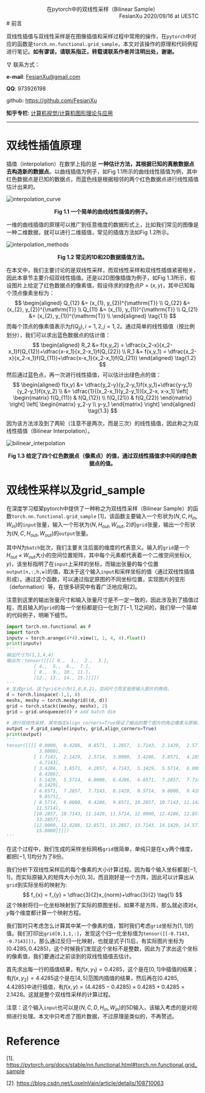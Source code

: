 <div align='center'>
    在pytorch中的双线性采样（Bilinear Sample）
</div>


<div align='right'>
    FesianXu 2020/09/16 at UESTC
</div>
# 前言

双线性插值与双线性采样是在图像插值和采样过程中常用的操作，在`pytorch`中对应的函数是`torch.nn.functional.grid_sample`，本文对该操作的原理和代码例程进行笔记。**如有谬误，请联系指正，转载请联系作者并注明出处，谢谢。**

$\nabla$ 联系方式：

**e-mail**: FesianXu@gmail.com

**QQ**: 973926198

github: https://github.com/FesianXu

**知乎专栏**: [计算机视觉/计算机图形理论与应用](https://zhuanlan.zhihu.com/c_1265262560611299328)

----



# 双线性插值原理

插值（interpolation）在数学上指的是 **一种估计方法，其根据已知的离散数据点去构造新的数据点**。以曲线插值为例子，如Fig 1.1所示的曲线线性插值为例，其中红色数据点是已知的数据点，而蓝色线是根据相邻的两个红色数据点进行线性插值估计出来的。

![interpolation_curve][interpolation_curve]

<div align='center'>
    <b>
        Fig 1.1 一个简单的曲线线性插值的例子。
    </b>
</div>

一维的曲线插值的原理可以推广到任意维度的数据形式上，比如我们常见的图像是一种二维数据，就可以进行二维插值，常见的插值方法如Fig 1.2所示。

![interpolation_methods][interpolation_methods]

<div align='center'>
    <b>
        Fig 1.2 常见的1D和2D数据插值方法。
    </b>
</div>

在本文中，我们主要讨论的是双线性采样，而双线性采样和双线性插值紧密相关，因此本章节主要介绍双线性插值。还是以2D图像插值为例子，如Fig 1.3所示，假设图片上给定了红色数据点的像素值，假设待求的绿色点$P=(x,y)$，其中已知每个顶点像素坐标为：
$$
\begin{aligned}
Q_{12} &= (x_{1}, y_{2})^{\mathrm{T}} \\
Q_{22} &= (x_{2}, y_{2})^{\mathrm{T}} \\
Q_{11} &= (x_{1}, y_{1})^{\mathrm{T}} \\
Q_{21} &= (x_{2}, y_{1})^{\mathrm{T}} \\
\end{aligned}
\tag{1.1}
$$
而每个顶点的像素值表示为$f(Q_{ij}), i =1,2, j=1,2$。通过简单的线性插值（按比例划分），我们可以求出蓝色数据点的估计值：
$$
\begin{aligned}
R_2 &= f(x,y_2) = \dfrac{x_2-x}{x_2-x_1}f(Q_{12})+\dfrac{x-x_1}{x_2-x_1}f(Q_{22}) \\
R_1 &= f(x,y_1) = \dfrac{x_2-x}{x_2-x_1}f(Q_{11})+\dfrac{x-x_1}{x_2-x_1}f(Q_{21})
\end{aligned}
\tag{1.2}
$$
然后通过蓝色点，再一次进行线性插值，可以估计出绿色点的值：
$$
\begin{aligned}
f(x,y) &= \dfrac{y_2-y}{y_2-y_1}f(x,y_1)+\dfrac{y-y_1}{y_2-y_1}f(x,y_2) \\
&= \dfrac{1}{(x_2-x_1)(y_2-y_1)}[x_2-x, x-x_1]
\left[
\begin{matrix}
f(Q_{11}) & f(Q_{12}) \\
f(Q_{21}) & f(Q_{22})
\end{matrix}
\right]
\left[
\begin{matrix}
y_2-y \\
y-y_1
\end{matrix}
\right]
\end{aligned}
\tag{1.3}
$$

因为该方法涉及到了两轮（注意不是两次，而是三次）的线性插值，因此称之为双线性插值（Bilinear Interpolation）。

![bilinear_interpolation][bilinear_interpolation]

<div align='center'>
    <b>
        Fig 1.3 给定了四个红色数据点（像素点）的值，通过双线性插值求中间的绿色数据点的值。
    </b>
</div>

# 双线性采样以及grid_sample

在深度学习框架pytorch中提供了一种称之为双线性采样（Bilinear Sample）的函数`torch.nn.functional.grid_sample` [1]，该函数主要输入一个形状为$(N,C,H_{in},W_{in})$的`input`张量，输入一个形状为$(N,H_{out},W_{out},2)$的`grid`张量，输出一个形状为$(N,C,H_{out},W_{out})$的`output`张量。

其中$N$为`batch`批次，我们主要关注后面的维度的代表意义。输入的`grid`是一个$H_{out} \times W_{out}$大小的空间位置矩阵，其中每个元素都代表着一个二维空间坐标$(x,y)$，该坐标指明了在`input`上采样的坐标，而输出张量的每个位置`output[n,:,h,w]`的值，取决于这个输入`input`和采样坐标的值（通过双线性插值形成）。通过这个函数，可以通过指定原图的不同坐标位置，实现图片的变形（deformation）等，在很多研究中有着广泛地应用[2]。

注意到这里的输出张量尺寸和输入张量尺寸是不一定一致的，因此涉及到了插值过程，而且输入的`grid`的每一个坐标都是归一化到了$[-1,1]$之间的，我们举一个简单的代码例子，明晰下细节。

```python
import torch.nn.functional as F
import torch
inputv = torch.arange(4*4).view(1, 1, 4, 4).float()
print(inputv)
'''
输出尺寸为(1,1,4,4)
输出为：tensor([[[[ 0.,  1.,  2.,  3.],
          [ 4.,  5.,  6.,  7.],
          [ 8.,  9., 10., 11.],
          [12., 13., 14., 15.]]]])
'''
# 生成grid，这个grid大小为(1,8,8,2)，空间尺寸而言是原输入图片的两倍。
d = torch.linspace(-1,1, 8)
meshx, meshy = torch.meshgrid((d, d))
grid = torch.stack((meshy, meshx), 2)
grid = grid.unsqueeze(0) # add batch dim

# 进行双线性采样，其中指定align_corners=True保证了输出的整个图片的角边像素与原输入的一致性。
output = F.grid_sample(inputv, grid,align_corners=True)
print(output)
'''
tensor([[[[ 0.0000,  0.4286,  0.8571,  1.2857,  1.7143,  2.1429,  2.5714,
            3.0000],
          [ 1.7143,  2.1429,  2.5714,  3.0000,  3.4286,  3.8571,  4.2857,
            4.7143],
          [ 3.4286,  3.8571,  4.2857,  4.7143,  5.1429,  5.5714,  6.0000,
            6.4286],
          [ 5.1429,  5.5714,  6.0000,  6.4286,  6.8571,  7.2857,  7.7143,
            8.1429],
          [ 6.8571,  7.2857,  7.7143,  8.1429,  8.5714,  9.0000,  9.4286,
            9.8571],
          [ 8.5714,  9.0000,  9.4286,  9.8571, 10.2857, 10.7143, 11.1429,
           11.5714],
          [10.2857, 10.7143, 11.1429, 11.5714, 12.0000, 12.4286, 12.8571,
           13.2857],
          [12.0000, 12.4286, 12.8571, 13.2857, 13.7143, 14.1429, 14.5714,
           15.0000]]]])
'''

```

在这个过程中，我们生成的采样坐标网格`grid`很简单，单纯只是在x,y两个维度，都把$[-1,1]$均分为了8份。

我们分析下双线性采样后的每个像素的大小计算过程。因为每个输入坐标都是$[-1,1]$，而实际原输入的矩阵大小为$[0,3]$，而且刚好是一个方阵，因此可以计算出从`grid`到实际坐标的映射为:
$$
f_{x} = f_{y} = \dfrac{3}{2}x_{norm}+\dfrac{3}{2}
\tag{1}
$$
这个映射将归一化坐标映射到了实际的原图坐标，如果不是方阵，那么就必须对$x,y$每个维度都计算一个映射方程。

我们暂时只考虑怎么计算其中某一个像素的值，暂时我们考虑`grid`坐标为$[1,1]$的值。我们打印出`grid[0,1,1,:]`，发现这个归一化坐标值为`tensor([[-0.7143, -0.7143]])`，那么通过反归一化映射，也就是式子(1)后，有实际图片坐标为$(0.4285, 0.4285)$，这个时候我们发现这个坐标不是整数，因此为了求出这个坐标的像素值，我们要通过之前谈到的双线性插值去估计。

首先求出每一行的插值结果，有$f(x,y_1) = 0.4285$，这个是在$[0,1]$中插值的结果；有$f(x,y_2) = 4.4285$这个是在$[4,5]$范围内插值的结果，然后再在$[0.4285,4.4285]$中进行插值，有$f(x,y) = (4.4285-0.4285) \times 0.4285+0.4285=2.1428$。这就是整个双线性采样的计算过程。

注意：这个输入`input`也可以是$(N,C,D,H_{in},W_{in})$的5D输入，该输入考虑的是对视频进行处理。本文中只考虑了图片数据，不过原理是类似的，不再赘述。



# Reference

[1]. https://pytorch.org/docs/stable/nn.functional.html#torch.nn.functional.grid_sample

[2]. https://blog.csdn.net/LoseInVain/article/details/108710063









[interpolation_curve]: ./imgs/interpolation_curve.png
[interpolation_methods]: ./imgs/interpolation_methods.png
[bilinear_interpolation]: ./imgs/bilinear_interpolation.png

